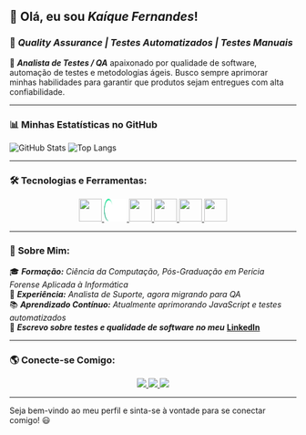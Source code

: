 ## 👋 **Olá, eu sou _Kaíque Fernandes_!**
### 🚀 _Quality Assurance | Testes Automatizados | Testes Manuais_

🔹 **_Analista de Testes / QA_** apaixonado por qualidade de software, automação de testes e metodologias ágeis. Busco sempre aprimorar minhas habilidades para garantir que produtos sejam entregues com alta confiabilidade.

---

### 📊 **Minhas Estatísticas no GitHub**
![GitHub Stats](https://github-readme-stats.vercel.app/api?username=seu-usuario&show_icons=true&theme=radical)
![Top Langs](https://github-readme-stats.vercel.app/api/top-langs/?username=seu-usuario&layout=compact&theme=radical)

---

### 🛠️ **Tecnologias e Ferramentas:**

<div align="center">
  <a href="https://developer.mozilla.org/en-US/docs/Web/JavaScript" target="_blank">
    <img src="https://cdn.jsdelivr.net/gh/devicons/devicon/icons/javascript/javascript-original.svg" width="40" height="40"/>
  </a>
 <a href="https://www.cypress.io/" target="_blank">
    <img src="https://raw.githubusercontent.com/cypress-io/cypress/develop/assets/cypress-logo-dark.png" width="40" height="40"/>
  </a>
  <a href="https://www.selenium.dev/" target="_blank">
    <img src="https://cdn.jsdelivr.net/gh/devicons/devicon/icons/selenium/selenium-original.svg" width="40" height="40"/>
  </a>
  <a href="https://www.postman.com/" target="_blank">
    <img src="https://cdn.jsdelivr.net/gh/devicons/devicon/icons/postman/postman-original.svg" width="40" height="40"/>
  </a>
  <a href="https://git-scm.com/" target="_blank">
    <img src="https://cdn.jsdelivr.net/gh/devicons/devicon/icons/git/git-original.svg" width="40" height="40"/>
  </a>
  <a href="https://github.com/" target="_blank">
    <img src="https://cdn.jsdelivr.net/gh/devicons/devicon/icons/github/github-original.svg" width="40" height="40"/>
  </a>
</div>

---

### 🚀 **Sobre Mim:**

🎓 **_Formação:_** _Ciência da Computação, Pós-Graduação em Perícia Forense Aplicada à Informática_  
📌 **_Experiência:_** _Analista de Suporte, agora migrando para QA_  
📚 **_Aprendizado Contínuo:_** _Atualmente aprimorando JavaScript e testes automatizados_  
📝 **_Escrevo sobre testes e qualidade de software no meu_** [**LinkedIn**](https://www.linkedin.com/in/kaiquefernandess)

---

### 🌎 **Conecte-se Comigo**:

<div align="center">
  <a href="https://www.linkedin.com/in/kaiquefernandess" target="_blank">
    <img src="https://img.shields.io/badge/LinkedIn-0077B5?style=for-the-badge&logo=linkedin&logoColor=white">
  </a>
  <a href="mailto:kaique.1996@live.com">
    <img src="https://img.shields.io/badge/Outlook-0078D4?style=for-the-badge&logo=microsoft-outlook&logoColor=white">
  </a>
  <a href="https://github.com/kfdev1996" target="_blank">
    <img src="https://img.shields.io/badge/GitHub-181717?style=for-the-badge&logo=github&logoColor=white">
  </a>
</div>

---

Seja bem-vindo ao meu perfil e sinta-se à vontade para se conectar comigo! 😃
